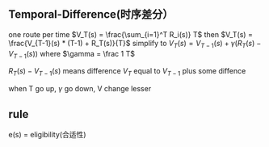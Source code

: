 ## Temporal-Difference(时序差分）
one route per time
$V_T(s) = \frac{\sum_{i=1}^T R_i(s)} T$
then
$V_T(s) = \frac{V_{T-1}(s) * (T-1) + R_T(s)}{T}$
simplify to
$V_T(s) = V_{T-1}(s) + \gamma (R_T(s) - V_{T-1}(s))$
where $\gamma = \frac 1 T$

$R_T(s) - V_{T-1}(s)$ means difference
$V_T$ equal to $V_{T-1}$ plus some diffence

when T go up, $\gamma$ go down, V change lesser

## rule
e(s) = eligibility(合适性)